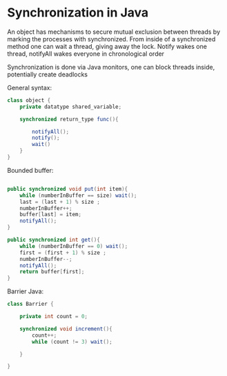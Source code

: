 # Synchronization in Java

An object has mechanisms to secure mutual exclusion between threads by marking the processes with synchronized. From inside of a synchronized method one can wait a thread, giving away the lock. Notify wakes one thread, notifyAll wakes everyone in chronological order 

Synchronization is done via Java monitors, one can block threads inside, potentially create deadlocks

General syntax:

```Java
class object {
    private datatype shared_variable;

    synchronized return_type func(){

        notifyAll();
        notify();
        wait()
    }
}

```
Bounded buffer:

```Java

public synchronized void put(int item){
    while (numberInBuffer == size) wait();
    last = (last + 1) % size ;
    numberInBuffer++;
    buffer[last] = item;
    notifyAll();
} 

public synchronized int get(){
    while (numberInBuffer == 0) wait();
    first = (first + 1) % size ;
    numberInBuffer--;
    notifyAll();
    return buffer[first];
}
```

Barrier Java: 

```Java
class Barrier {

    private int count = 0; 

    synchronized void increment(){
        count++; 
        while (count != 3) wait(); 

    }

}